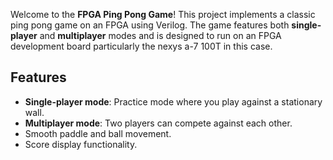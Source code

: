 Welcome to the **FPGA Ping Pong Game**! This project implements a classic ping pong game on an FPGA using Verilog. The game features both **single-player** and **multiplayer** modes and is designed to run on an FPGA development board particularly the nexys a-7 100T in this case.

## Features
- **Single-player mode**: Practice mode where you play against a stationary wall.
- **Multiplayer mode**: Two players can compete against each other.
- Smooth paddle and ball movement.
- Score display functionality.
